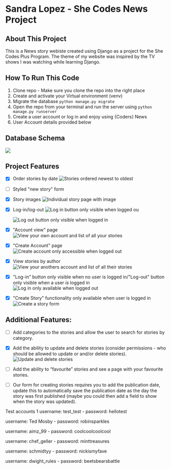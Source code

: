 # Sandra Lopez - She Codes News Project

## About This Project
This is a News story webiste created using Django as a project for the She Codes Plus Program. 
The theme of my website was inspired by the TV shows I was watching while learning Django.

## How To Run This Code

1. Clone repo - Make sure you clone the repo into the right place
2. Create and activate your Virtual environment (venv)
3. Migrate the database `python manage.py migrate`
4. Open the repo from your terminal and run the server using `python manage.py runserver`
5. Create a user account or log in and enjoy using {Coders} News
6. User Account details provided below

## Database Schema
![]( img/erd.png )

## Project Features
- [x] Order stories by date
    ![Stories ordered newest to oldest]( img/ScreenShot2023-12-17at11.03.09pm.png )

- [ ] Styled "new story" form

- [x] Story images
    ![Individual story page with image]( img/ScreenShot2023-12-17at11.04.28pm.png )

- [x] Log-in/log-out
    ![Log in button only visible when logged ou](img/ScreenShot2023-12-17at11.05.19pm.png )

    ![Log out button only visible when logged in](img/ScreenShot2023-12-17at11.06.02pm.png )

- [x] "Account view" page
    ![View your own account and list of all your stories](img/ScreenShot2023-12-17at11.07.09pm.png)

- [x] "Create Account" page
    ![Create account only accessible when logged out](img/ScreenShot2023-12-17at11.11.31pm.png)

- [x] View stories by author
    ![View your anothers account and list of all their stories](img/ScreenShot2023-12-17at11.07.45pm.png)

- [x] "Log-in" button only visible when no user is logged in/"Log-out" button
        only visible when a user *is* logged in
        ![Log in only available when logged out](img/ScreenShot2023-12-17at11.05.19pm.png)

- [x] "Create Story" functionality only available when user is logged in 
![Create a story form](img/ScreenShot2023-12-17at11.06.32pm.png)

## Additional Features:
- [ ] Add categories to the stories and allow the user to search for stories by
        category.

- [x] Add the ability to update and delete stories (consider permissions - who
        should be allowed to update or and/or delete stories).
    ![Update and delete stories](img/ScreenShot2023-12-17at11.08.46pm.png)

- [ ] Add the ability to “favourite” stories and see a page with your favourite
        stories.

- [ ] Our form for creating stories requires you to add the publication date,
        update this to automatically save the publication date as the day the
        story was first published (maybe you could then add a field to show
        when the story was updated).
         

Test accounts 1
username: test_test - password: hellotest

username: Ted Mosby - password: robinsparkles

username: aimz_99 - password: coolcoolcoolcool

username: chef_geller - password: minttreasures

username: schmidtyy - password: nickismyfave

username: dwight_rules - password: beetsbearsbattle
